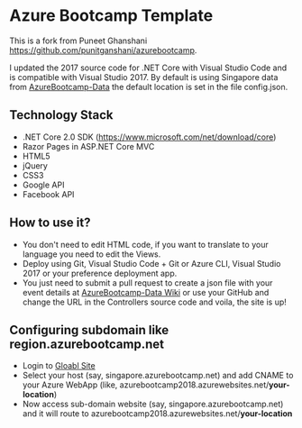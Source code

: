 # Azure Bootcamp Template

This is a fork from Puneet Ghanshani https://github.com/punitganshani/azurebootcamp.

I updated the 2017 source code for .NET Core with Visual Studio Code and is compatible with Visual Studio 2017.
By default is using Singapore data from [AzureBootcamp-Data](https://github.com/azurebootcamp/azurebootcamp-data) the default location is set in the file  config.json.

## Technology Stack

- .NET Core 2.0 SDK (https://www.microsoft.com/net/download/core)
- Razor Pages in ASP.NET Core MVC
- HTML5
- jQuery
- CSS3
- Google API
- Facebook API

## How to use it?

- You don't need to edit HTML code, if you want to translate to your language you need to edit the Views.
- Deploy using Git, Visual Studio Code + Git or Azure CLI, Visual Studio 2017 or your preference deployment app.
- You just need to submit a pull request to create a json file with your event details at [AzureBootcamp-Data Wiki](https://github.com/punitganshani/azurebootcamp-data/wiki) or use your GitHub and change the URL in the Controllers source code and voila, the site is up!

## Configuring subdomain like region.azurebootcamp.net

- Login to [Gloabl Site](http://global.azurebootcamp.net)
- Select your host (say, singapore.azurebootcamp.net) and add CNAME to your Azure WebApp (like, azurebootcamp2018.azurewebsites.net/**your-location**)
- Now access sub-domain website (say, singapore.azurebootcamp.net) and it will route to azurebootcamp2018.azurewebsites.net/**your-location**
